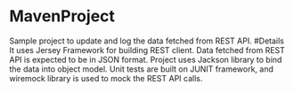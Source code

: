 # MavenProject
Sample project to update and log the data fetched from REST API. 
#Details
It uses Jersey Framework for building REST client.
Data fetched from REST API is expected to be in JSON format. Project uses Jackson library to bind the data into object model.
Unit tests are built on JUNIT framework, and wiremock library is used to mock the REST API calls.
